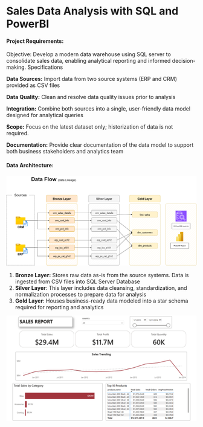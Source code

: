 # Sales Data Analysis with SQL and PowerBI
#### Project Requirements:

Objective: Develop a modern data warehouse using SQL server to consolidate sales data, enabling analytical reporting and informed decision-making.
Specifications

**Data Sources:** Import data from two source systems (ERP and CRM) provided as CSV files

**Data Quality:** Clean and resolve data quality issues prior to analysis

**Integration:** Combine both sources into a single, user-friendly data model designed for analytical queries

**Scope:** Focus on the latest dataset only; historization of data is not required.

**Documentation:** Provide clear documentation of the data model to support both business stakeholders and analytics team

#### Data Architecture:
![Data Lineage Diagram](diagrams/step_6_data_lineage.png)
1.	**Bronze Layer:** Stores raw data as-is from the source systems. Data is ingested from CSV files into SQL Server Database
2.	**Silver Layer**: This layer includes data cleansing, standardization, and normalization processes to prepare data for analysis
3.  **Gold Layer**: Houses business-ready data modeled into a star schema required for reporting and analytics
   
![Sales Report](diagrams/sales_report.png)
